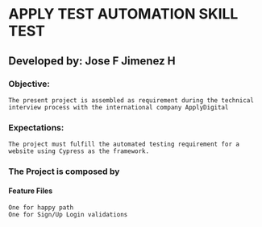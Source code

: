 # APPLY TEST AUTOMATION SKILL TEST
## Developed by: Jose F Jimenez H

### Objective:
    The present project is assembled as requirement during the technical interview process with the international company ApplyDigital

### Expectations:
    The project must fulfill the automated testing requirement for a website using Cypress as the framework.

### The Project is composed by

#### Feature Files
    One for happy path
    One for Sign/Up Login validations

